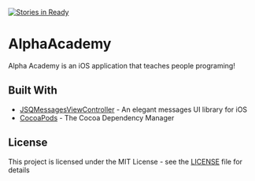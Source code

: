 [![Stories in Ready](https://badge.waffle.io/SpoaLove/AlphaAcademy.png?label=ready&title=Ready)](https://waffle.io/SpoaLove/AlphaAcademy?utm_source=badge)

# AlphaAcademy

Alpha Academy is an iOS application that teaches people programing!

## Built With
* [JSQMessagesViewController](https://github.com/jessesquires/JSQMessagesViewController) - An elegant messages UI library for iOS
* [CocoaPods](https://cocoapods.org/) - The Cocoa Dependency Manager

## License

This project is licensed under the MIT License - see the [LICENSE](LICENSE) file for details
